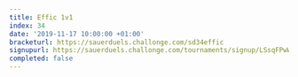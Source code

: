 ```yaml
---
title: Effic 1v1
index: 34
date: '2019-11-17 10:00:00 +01:00'
bracketurl: https://sauerduels.challonge.com/sd34effic
signupurl: https://sauerduels.challonge.com/tournaments/signup/LSsqFPwWDL
completed: false
---
```

